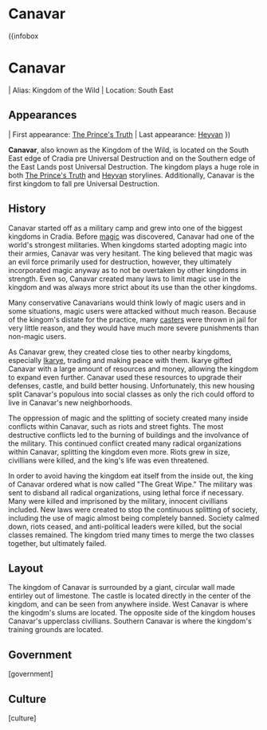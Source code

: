 # Canavar

<NoteBlock
  label="This page is currently unfinished and is in development."
  text="Please be patient while we get it set up."
  type="warning"
/>

({infobox
# Canavar
| Alias: Kingdom of the Wild
| Location: South East
## Appearances
| First appearance: [The Prince's Truth](/the-prince's-truth)
| Last appearance: [Heyvan](/heyvan-(book))
})

**Canavar**, also known as the Kingdom of the Wild, is located on the South East edge of Cradia pre Universal Destruction and on the Southern edge of the East Lands post Universal Destruction. The kingdom plays a huge role in both [The Prince's Truth](/the-prince's-truth) and [Heyvan](/heyvan-(book)) storylines. Additionally, Canavar is the first kingdom to fall pre Universal Destruction.

## History

Canavar started off as a military camp and grew into one of the biggest kingdoms in Cradia. Before [magic](/magic) was discovered, Canavar had one of the world's strongest militaries. When kingdoms started adopting magic into their armies, Canavar was very hesitant. The king believed that magic was an evil force primarily used for destruction, however, they ultimately incorporated magic anyway as to not be overtaken by other kingdoms in strength. Even so, Canavar created many laws to limit magic use in the kingdom and was always more strict about its use than the other kingdoms.

Many conservative Canavarians would think lowly of magic users and in some situations, magic users were attacked without much reason. Because of the kingom's distate for the practice, many [casters](/species#casters) were thrown in jail for very little reason, and they would have much more severe punishments than non-magic users.

As Canavar grew, they created close ties to other nearby kingdoms, especially [Ikarye](/ikarye), trading and making peace with them. Ikarye gifted Canavar with a large amount of resources and money, allowing the kingdom to expand even further. Canavar used these resources to upgrade their defenses, castle, and build better housing. Unfortunately, this new housing split Canavar's populous into social classes as only the rich could offord to live in Canavar's new neighborhoods.

The oppression of magic and the splitting of society created many inside conflicts within Canavar, such as riots and street fights. The most destructive conflicts led to the burning of buildings and the involvance of the military. This continued conflict created many radical organizations within Canavar, splitting the kingdom even more. Riots grew in size, civillians were killed, and the king's life was even threatened.

In order to avoid having the kingdom eat itself from the inside out, the king of Canavar ordered what is now called "The Great Wipe." The military was sent to disband all radical organizations, using lethal force if necessary. Many were killed and imprisoned by the military, innocent civillians included. New laws were created to stop the continuous splitting of society, including the use of magic almost being completely banned. Society calmed down, riots ceased, and anti-political leaders were killed, but the social classes remained. The kingdom tried many times to merge the two classes together, but ultimately failed.

## Layout

The kingdom of Canavar is surrounded by a giant, circular wall made entirley out of limestone. The castle is located directly in the center of the kingdom, and can be seen from anywhere inside. West Canavar is where the kingodm's slums are located. The opposite side of the kingdom houses Canavar's upperclass civillians. Southern Canavar is where the kingdom's training grounds are located.

## Government

<!-- Put the kingdom's government details here -->
[government]

## Culture

<!-- Put the kingdom's culture here -->
[culture]